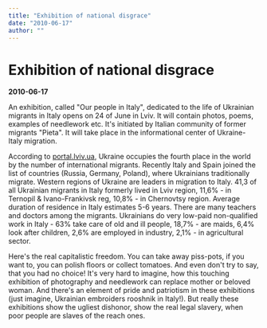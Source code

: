 ```yaml
---
title: "Exhibition of national disgrace"
date: "2010-06-17"
author: ""
---
```


# Exhibition of national disgrace

**2010-06-17** 

An exhibition, called "Our people in Italy", dedicated to the life of Ukrainian migrants in Italy opens on 24 of June in Lviv. It will contain photos, poems, examples of needlework etc. It's initiated by Italian community of former migrants "Pieta". It will take place in the informational center of Ukraine-Italy migration.

According to [portal.lviv.ua](http://portal.lviv.ua/), Ukraine occupies the fourth place in the world by the number of international migrants. Recently Italy and Spain joined the list of countries (Russia, Germany, Poland), where Ukrainians traditionally migrate. Western regions of Ukraine are leaders in migration to Italy. 41,3 of all Ukrainian migrants in Italy formerly lived in Lviv region, 11,6% - in Ternopil & Ivano-Frankivsk reg, 10,8% - in Chernovtsy region. Average duration of residence in Italy estimates 5-6 years. There are many teachers and doctors among the migrants. Ukrainians do very low-paid non-qualified work in Italy - 63% take care of old and ill people, 18,7% - are maids, 6,4% look after children, 2,6% are employed in industry, 2,1% - in agricultural sector.

Here's the real capitalistic freedom. You can take away piss-pots, if you want to, you can polish floors or collect tomatoes. And even don't try to say, that you had no choice! It's very hard to imagine, how this touching exhibition of photography and needlework can replace mother or beloved woman. And there's an element of pride and patriotism in these exhibitions (just imagine, Ukrainian embroiders rooshnik in Italy!). But really these exhibitions show the ugliest dishonor, show the real legal slavery, when poor people are slaves of the reach ones.
